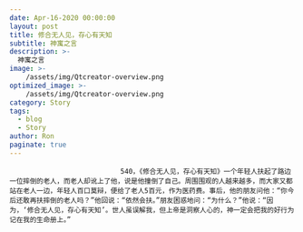 ```yaml
---
date: Apr-16-2020 00:00:00
layout: post
title: 修合无人见，存心有天知
subtitle: 神寓之言
description: >-
  神寓之言
image: >-
    /assets/img/Qtcreator-overview.png
optimized_image: >-
    /assets/img/Qtcreator-overview.png
category: Story
tags:
  - blog
  - Story
author: Ron
paginate: true
---
```


							　　540，《修合无人见，存心有天知》一个年轻人扶起了路边一位摔倒的老人，而老人却讹上了他，说是他撞倒了自己。周围围观的人越来越多，而大家又都站在老人一边，年轻人百口莫辩，便给了老人5百元，作为医药费。事后，他的朋友问他：“你今后还敢再扶摔倒的老人吗？”他回说：“依然会扶。”朋友困惑地问：“为什么？”他说：“因为，‘修合无人见，存心有天知’。世人虽误解我，但上帝是洞察人心的，神一定会把我的好行为记在我的生命册上。”
